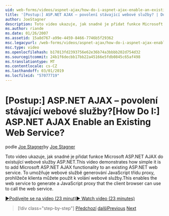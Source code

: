 ```yaml
---
uid: web-forms/videos/aspnet-ajax/how-do-i-aspnet-ajax-enable-an-existing-web-service
title: '[Postup:] ASP.NET AJAX – povolení stávající webové služby? | Dokumenty Microsoft'
author: JoeStagner
description: Toto video ukazuje, jak snadné je přidat funkce Microsoft ASP.NET AJAX do existující webové služby ASP.NET. To umožňuje webové službě gene...
ms.author: riande
ms.date: 01/26/2007
ms.assetid: 15a8d767-a99e-4459-8466-7746b5f29362
msc.legacyurl: /web-forms/videos/aspnet-ajax/how-do-i-aspnet-ajax-enable-an-existing-web-service
msc.type: video
ms.openlocfilehash: b17013fd2393756e62e36b74a3bbbb202d754d32
ms.sourcegitcommit: 24b1f6decbb17bb22a45166e5fdb0845c65af498
ms.translationtype: MT
ms.contentlocale: cs-CZ
ms.lasthandoff: 03/01/2019
ms.locfileid: "57077719"
---
```

<a name="how-do-i-aspnet-ajax-enable-an-existing-web-service"></a><span data-ttu-id="25f92-105">[Postup:] ASP.NET AJAX – povolení stávající webové služby?</span><span class="sxs-lookup"><span data-stu-id="25f92-105">[How Do I:] ASP.NET AJAX Enable an Existing Web Service?</span></span>
====================
<span data-ttu-id="25f92-106">podle [Joe Stagner](https://github.com/JoeStagner)</span><span class="sxs-lookup"><span data-stu-id="25f92-106">by [Joe Stagner](https://github.com/JoeStagner)</span></span>

<span data-ttu-id="25f92-107">Toto video ukazuje, jak snadné je přidat funkce Microsoft ASP.NET AJAX do existující webové služby ASP.NET.</span><span class="sxs-lookup"><span data-stu-id="25f92-107">This video demonstrates how simple it is to add Microsoft ASP.NET AJAX functionality to an existing ASP.NET web service.</span></span> <span data-ttu-id="25f92-108">To umožňuje webové službě generování JavaScript třídu proxy, prohlížeče klienta můžete použít k volání webové služby.</span><span class="sxs-lookup"><span data-stu-id="25f92-108">This enables the web service to generate a JavaScript proxy that the client browser can use to call the web service.</span></span>

[<span data-ttu-id="25f92-109">&#9654;Podívejte se na video (23 minut)</span><span class="sxs-lookup"><span data-stu-id="25f92-109">&#9654; Watch video (23 minutes)</span></span>](https://channel9.msdn.com/Blogs/ASP-NET-Site-Videos/how-do-i-aspnet-ajax-enable-an-existing-web-service)

> [!div class="step-by-step"]
> <span data-ttu-id="25f92-110">[Předchozí](how-do-i-add-aspnet-ajax-features-to-an-existing-web-application.md)
> [další](how-do-i-use-the-aspnet-ajax-client-library-controls.md)</span><span class="sxs-lookup"><span data-stu-id="25f92-110">[Previous](how-do-i-add-aspnet-ajax-features-to-an-existing-web-application.md)
[Next](how-do-i-use-the-aspnet-ajax-client-library-controls.md)</span></span>
